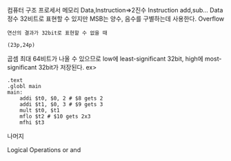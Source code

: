 컴퓨터 구조
    프로세서
    메모리
        Data,Instruction=>2진수
        Instruction
            add,sub...
        Data
            정수
                32비트로 표현할 수 있지만 MSB는 양수, 음수를 구별하는데 사용한다.
Overflow

    연산의 결과가 32bit로 표현할 수 없을 때

    (23p,24p)

곱셈
    최대 64비트가 나올 수 있으므로 low에 least-significant 32bit, high에 most-significant 32bit가 저장된다.
    ex>

    .text
    .globl main
    main:
        addi $t0, $0, 2 # $8 gets 2
        addi $t1, $0, 3 # $9 gets 3
        mult $t0, $t1
        mflo $t2 # $10 gets 2x3
        mfhi $t3

나머지

Logical Operations
or
and